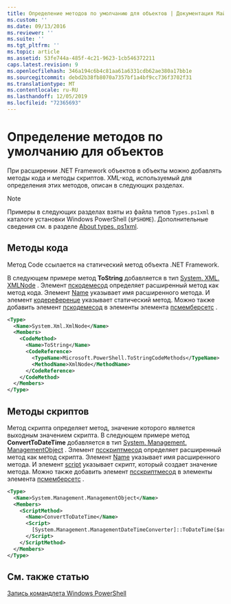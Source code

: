 ```yaml
---
title: Определение методов по умолчанию для объектов | Документация Майкрософт
ms.custom: ''
ms.date: 09/13/2016
ms.reviewer: ''
ms.suite: ''
ms.tgt_pltfrm: ''
ms.topic: article
ms.assetid: 53fe744a-485f-4c21-9623-1cb546372211
caps.latest.revision: 9
ms.openlocfilehash: 346a194c6b4c81aa61a6331cdb62ae380a17bb1e
ms.sourcegitcommit: debd2b38fb8070a7357bf1a4bf9cc736f3702f31
ms.translationtype: MT
ms.contentlocale: ru-RU
ms.lasthandoff: 12/05/2019
ms.locfileid: "72365693"
---
```

# <a name="defining-default-methods-for-objects"></a>Определение методов по умолчанию для объектов

При расширении .NET Framework объектов в объекты можно добавлять методы кода и методы скриптов.
XML-код, используемый для определения этих методов, описан в следующих разделах.

> [!NOTE]
> Примеры в следующих разделах взяты из файла типов `Types.ps1xml` в каталоге установки Windows PowerShell (`$PSHOME`). Дополнительные сведения см. в разделе [About types. ps1xml](/powershell/module/microsoft.powershell.core/about/about_types.ps1xml).

## <a name="code-methods"></a>Методы кода

Метод Code ссылается на статический метод объекта .NET Framework.

В следующем примере метод **ToString** добавляется в тип [System. XML. XMLNode](/dotnet/api/System.Xml.XmlNode) . Элемент [пскодемесод](/dotnet/api/system.management.automation.pscodemethod) определяет расширенный метод как метод кода. Элемент [Name](/dotnet/api/system.management.automation.psmemberinfo.name?view=pscore-6.2.0#System_Management_Automation_PSMemberInfo_Name) указывает имя расширенного метода. И элемент [кодереференце](/dotnet/api/system.management.automation.pscodemethod.codereference?view=pscore-6.2.0#System_Management_Automation_PSCodeMethod_CodeReference) указывает статический метод. Можно также добавить элемент [пскодемесод](/dotnet/api/system.management.automation.pscodemethod) в элементы элемента [псмемберсетс](/dotnet/api/system.management.automation.psmemberset?view=pscore-6.2.0) .

```xml
<Type>
  <Name>System.Xml.XmlNode</Name>
  <Members>
    <CodeMethod>
      <Name>ToString</Name>
      <CodeReference>
        <TypeName>Microsoft.PowerShell.ToStringCodeMethods</TypeName>
        <MethodName>XmlNode</MethodName>
      </CodeReference>
    </CodeMethod>
  </Members>
</Type>
```

## <a name="script-methods"></a>Методы скриптов

Метод скрипта определяет метод, значение которого является выходным значением скрипта. В следующем примере метод **ConvertToDateTime** добавляется в тип [System. Management. ManagementObject](/dotnet/api/System.Management.ManagementObject) . Элемент [псскриптмесод](/dotnet/api/system.management.automation.psscriptmethod?view=pscore-6.2.0) определяет расширенный метод как метод скрипта. Элемент [Name](/dotnet/api/system.management.automation.psmemberinfo.name?view=pscore-6.2.0#System_Management_Automation_PSMemberInfo_Name) указывает имя расширенного метода. И элемент [script](/dotnet/api/system.management.automation.psscriptmethod.script?view=pscore-6.2.0#System_Management_Automation_PSScriptMethod_Script) указывает скрипт, который создает значение метода. Можно также добавить элемент [псскриптмесод](/dotnet/api/system.management.automation.psscriptmethod?view=pscore-6.2.0) в элементы элемента [псмемберсетс](/dotnet/api/system.management.automation.psmemberset?view=pscore-6.2.0) .

```xml
<Type>
  <Name>System.Management.ManagementObject</Name>
  <Members>
    <ScriptMethod>
      <Name>ConvertToDateTime</Name>
      <Script>
        [System.Management.ManagementDateTimeConverter]::ToDateTime($args[0])
      </Script>
    </ScriptMethod>
  </Members>
</Type>
```

## <a name="see-also"></a>См. также статью

[Запись командлета Windows PowerShell](./writing-a-windows-powershell-cmdlet.md)
